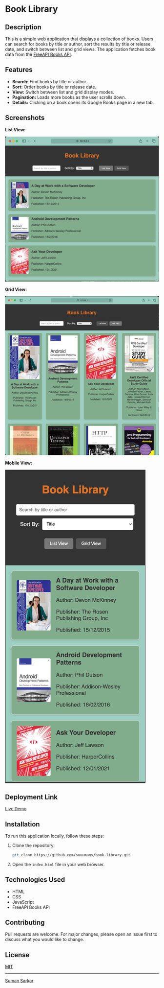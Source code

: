 
# Book Library

## Description

This is a simple web application that displays a collection of books. Users can search for books by title or author, sort the results by title or release date, and switch between list and grid views. The application fetches book data from the [FreeAPI Books API](https://api.freeapi.app/api/v1/public/books).

## Features

-   **Search:** Find books by title or author.
-   **Sort:** Order books by title or release date.
-   **View:** Switch between list and grid display modes.
-   **Pagination:** Loads more books as the user scrolls down.
-   **Details:** Clicking on a book opens its Google Books page in a new tab.

## Screenshots

**List View:**

![List View](image.png)

**Grid View:**

![Grid View](image-1.png)

**Mobile View:**

![Mobile View](image-2.png)

## Deployment Link

[Live Demo]() 

## Installation

To run this application locally, follow these steps:

1.  Clone the repository:

    ```bash
    git clone https://github.com/suuumans/book-library.git
    ```

2.  Open the `index.html` file in your web browser.

## Technologies Used

-   HTML
-   CSS
-   JavaScript
-   FreeAPI Books API

## Contributing

Pull requests are welcome. For major changes, please open an issue first to discuss what you would like to change.

## License

[MIT](https://choosealicense.com/licenses/mit/)

---
[Suman Sarkar](https://x.com/suuumans/)
